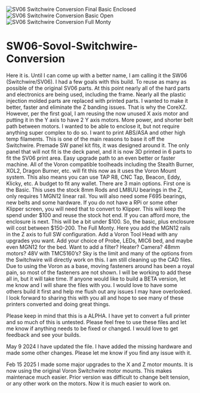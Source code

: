 ![SV06 Switchwire Conversion Final Basic Enclosed](https://github.com/Oldmopars/SW06-Sovol-Switchwire-Conversion/assets/132718373/1e0e4e3d-e768-47c5-aa13-fa85ce3928ec)
![SV06 Switchwire Conversion Basic Open](https://github.com/Oldmopars/SW06-Sovol-Switchwire-Conversion/assets/132718373/5f8609b3-4eda-4504-b70e-e887b8a05e2d)
![SV06 Switchwire Conversion Full Monty](https://github.com/Oldmopars/SW06-Sovol-Switchwire-Conversion/assets/132718373/f0f905ec-734f-41df-b30b-f3599d7dc5b3)
# SW06-Sovol-Switchwire-Conversion
Here it is. Until I can come up with a better name, I am calling it the SW06 (Switchwire/SV06). 
I had a few goals with this build. 
To reuse as many as possible of the original SV06 parts. At this point nearly all of the hard parts and electronics are being used, including the frame. Nearly all the plastic injection molded parts are replaced with printed parts. 
I wanted to make it better, faster and eliminate the Z banding issues. That is why the 		   CoreXZ. However, per the first goal, I am reusing the now unused X axis motor and putting it in the Y axis to have 2 Y axis motors. More power, and shorter belt path between motors. 
I wanted to be able to enclose it, but not require anything super complex to do so. I want to print ABS/ASA and other high temp filaments. This is one of the main reasons to base it off the Switchwire. Premade SW panel kit fits, it was designed around it. The only panel that will not fit is the deck panel, and it is now 3D printed in 6 parts to fit the SV06 print area. 
Easy upgrade path to an even better or faster machine. All of the Voron compatible toolheads including the Stealth Burner, XOL2, Dragon Burner, etc. will fit this now as it uses the Voron Mount system. This also means you can use TAP R8, CNC Tap, Beacon, Eddy, Klicky, etc. 
A budget to fit any wallet. There are 3 main options. First one is the Basic. This uses the stock 8mm Rods and LM8UU bearings in the Z, only requires 1 MGN12 linear rail. You will also need some F695 bearings, new belts and some hardware. If you do not have a RPi or some other Klipper screen, you will need that to convert to Klipper. This will keep the spend under $100 and reuse the stock hot end. 
If you can afford more, the enclosure is next. This will be a bit under $100. So, the basic, plus enclosure will cost between $150-200. 
The Full Monty. Here you add the MGN12 rails in the Z axis to full SW configuration. Add a Voron Tool Head with any upgrades you want. Add your choice of Probe, LEDs, MIC6 bed, and maybe even MGN12 for the bed.  Want to add a filter? Heater? Camera? 48mm motors? 48V with TMC5160’s? Sky is the limit and many of the options from the Switchwire will directly work on this. 
 I am still cleaning up the CAD files. Due to using the Voron as a base, moving fasteners around has been a royal pain, so most of the fasteners are not shown. I will be working to add these all in, but it will take time. 
  If anyone would like to build a BETA version, let me know and I will share the files with you. I would love to have some others build it first and help me flush out any issues I may have overlooked. 
  I look forward to sharing this with you all and hope to see many of these printers converted and doing great things. 

Please keep in mind that this is a ALPHA. I have yet to convert a full printer and so much of this is untested. Please feel free to use these files and let me know if anything needs to be fixed or changed. I would love to get feedback and see your builds. 

May 9 2024
I have updated the file. I have added the missing hardware and made some other changes. Please let me know if you find any issue with it. 

Feb 15 2025
I made some major upgrades to the X and Z motor mounts. It is now using the original Voron Switchwire motor mounts. This makes maintenace much easier. Prior version was difficult to change belt tension, or any other work on the motors. Now it is much easier to work on. 

